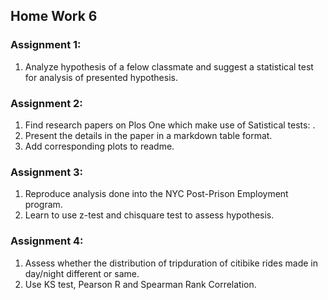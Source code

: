 ## Home Work 6


### Assignment 1:

   1. Analyze hypothesis of a felow classmate and suggest a statistical test for analysis of presented hypothesis. 
   
### Assignment 2:

   1. Find research papers on Plos One which make use of Satistical tests: .
   2. Present the details in the paper in a markdown table format.
   3. Add corresponding plots to readme.
   
### Assignment 3:

  1. Reproduce analysis done into the NYC Post-Prison Employment program.
  2. Learn to use z-test and chisquare test to assess hypothesis.

### Assignment 4:
  
  1. Assess whether the distribution of tripduration of citibike rides made in day/night different or same.
  2. Use KS test, Pearson R and Spearman Rank Correlation.


